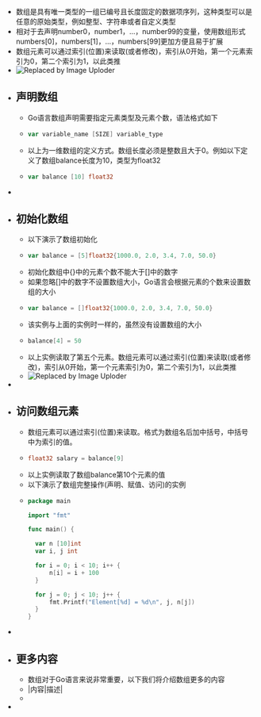 - 数组是具有唯一类型的一组已编号且长度固定的数据项序列，这种类型可以是任意的原始类型，例如整型、字符串或者自定义类型
- 相对于去声明number0，number1，...，number99的变量，使用数组形式numbers[0]，numbers[1]，...，numbers[99]更加方便且易于扩展
- 数组元素可以通过索引(位置)来读取(或者修改)，索引从0开始，第一个元素索引为0，第二个索引为1，以此类推
- ![Replaced by Image Uploder](https://gitee.com/superficial/blogimage/raw/master/img/image_1645585049298_0.png)
- ## 声明数组
	- Go语言数组声明需要指定元素类型及元素个数，语法格式如下
	- ```go
	  var variable_name [SIZE] variable_type
	  ```
	- 以上为一维数组的定义方式。数组长度必须是整数且大于0。例如以下定义了数组balance长度为10，类型为float32
	- ```go
	  var balance [10] float32
	  ```
-
- ## 初始化数组
	- 以下演示了数组初始化
	- ```go
	  var balance = [5]float32{1000.0, 2.0, 3.4, 7.0, 50.0}
	  ```
	- 初始化数组中{}中的元素个数不能大于[]中的数字
	- 如果忽略[]中的数字不设置数组大小，Go语言会根据元素的个数来设置数组的大小
	- ```go
	  var balance = []float32{1000.0, 2.0, 3.4, 7.0, 50.0}
	  ```
	- 该实例与上面的实例时一样的，虽然没有设置数组的大小
	- ```go
	  balance[4] = 50
	  ```
	- 以上实例读取了第五个元素。数组元素可以通过索引(位置)来读取(或者修改)，索引从0开始，第一个元素索引为0，第二个索引为1，以此类推
	- ![Replaced by Image Uploder](https://gitee.com/superficial/blogimage/raw/master/img/image_1645585423361_0.png)
-
- ## 访问数组元素
	- 数组元素可以通过索引(位置)来读取。格式为数组名后加中括号，中括号中为索引的值。
	- ```go
	  float32 salary = balance[9]
	  ```
	- 以上实例读取了数组balance第10个元素的值
	- 以下演示了数组完整操作(声明、赋值、访问)的实例
	- ```go
	  package main
	  
	  import "fmt"
	  
	  func main() {
	  
	  	var n [10]int
	  	var i, j int
	  
	  	for i = 0; i < 10; i++ {
	  		n[i] = i + 100
	  	}
	  
	  	for j = 0; j < 10; j++ {
	  		fmt.Printf("Element[%d] = %d\n", j, n[j])
	  	}
	  }
	  ```
-
- ## 更多内容
	- 数组对于Go语言来说非常重要，以下我们将介绍数组更多的内容
	- |内容|描述|
	-
-